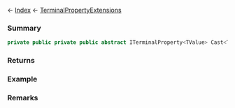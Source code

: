 ← [Index](Api-Index) ← [TerminalPropertyExtensions](Sandbox.ModAPI.Interfaces.TerminalPropertyExtensions)

### Summary

```csharp
private public private public abstract ITerminalProperty<TValue> Cast<TValue>
```

### Returns

### Example

### Remarks

